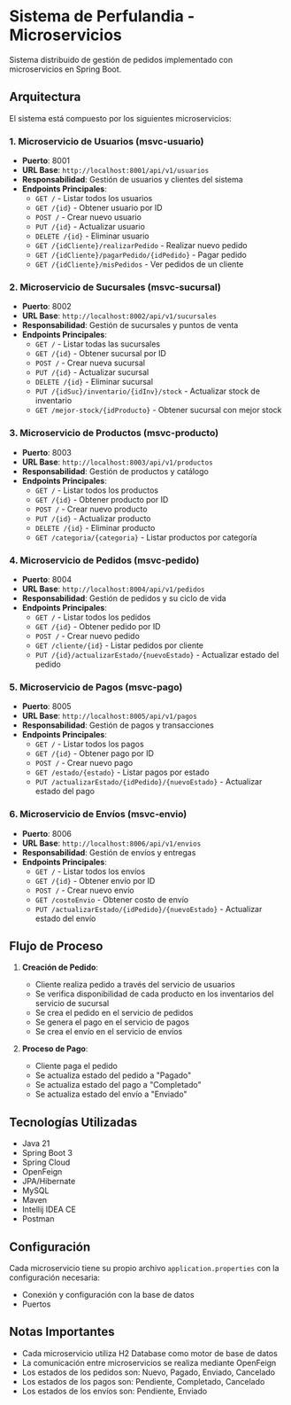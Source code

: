 # Sistema de Perfulandia - Microservicios

Sistema distribuido de gestión de pedidos implementado con microservicios en Spring Boot.

## Arquitectura

El sistema está compuesto por los siguientes microservicios:

### 1. Microservicio de Usuarios (msvc-usuario)
- **Puerto**: 8001
- **URL Base**: `http://localhost:8001/api/v1/usuarios`
- **Responsabilidad**: Gestión de usuarios y clientes del sistema
- **Endpoints Principales**:
  - `GET /` - Listar todos los usuarios
  - `GET /{id}` - Obtener usuario por ID
  - `POST /` - Crear nuevo usuario
  - `PUT /{id}` - Actualizar usuario
  - `DELETE /{id}` - Eliminar usuario
  - `GET /{idCliente}/realizarPedido` - Realizar nuevo pedido
  - `GET /{idCliente}/pagarPedido/{idPedido}` - Pagar pedido
  - `GET /{idCliente}/misPedidos` - Ver pedidos de un cliente

### 2. Microservicio de Sucursales (msvc-sucursal)
- **Puerto**: 8002
- **URL Base**: `http://localhost:8002/api/v1/sucursales`
- **Responsabilidad**: Gestión de sucursales y puntos de venta
- **Endpoints Principales**:
  - `GET /` - Listar todas las sucursales
  - `GET /{id}` - Obtener sucursal por ID
  - `POST /` - Crear nueva sucursal
  - `PUT /{id}` - Actualizar sucursal
  - `DELETE /{id}` - Eliminar sucursal
  - `PUT /{idSuc}/inventario/{idInv}/stock` - Actualizar stock de inventario
  - `GET /mejor-stock/{idProducto}` - Obtener sucursal con mejor stock

### 3. Microservicio de Productos (msvc-producto)
- **Puerto**: 8003
- **URL Base**: `http://localhost:8003/api/v1/productos`
- **Responsabilidad**: Gestión de productos y catálogo
- **Endpoints Principales**:
  - `GET /` - Listar todos los productos
  - `GET /{id}` - Obtener producto por ID
  - `POST /` - Crear nuevo producto
  - `PUT /{id}` - Actualizar producto
  - `DELETE /{id}` - Eliminar producto
  - `GET /categoria/{categoria}` - Listar productos por categoría

### 4. Microservicio de Pedidos (msvc-pedido)
- **Puerto**: 8004
- **URL Base**: `http://localhost:8004/api/v1/pedidos`
- **Responsabilidad**: Gestión de pedidos y su ciclo de vida
- **Endpoints Principales**:
  - `GET /` - Listar todos los pedidos
  - `GET /{id}` - Obtener pedido por ID
  - `POST /` - Crear nuevo pedido
  - `GET /cliente/{id}` - Listar pedidos por cliente
  - `PUT /{id}/actualizarEstado/{nuevoEstado}` - Actualizar estado del pedido

### 5. Microservicio de Pagos (msvc-pago)
- **Puerto**: 8005
- **URL Base**: `http://localhost:8005/api/v1/pagos`
- **Responsabilidad**: Gestión de pagos y transacciones
- **Endpoints Principales**:
  - `GET /` - Listar todos los pagos
  - `GET /{id}` - Obtener pago por ID
  - `POST /` - Crear nuevo pago
  - `GET /estado/{estado}` - Listar pagos por estado
  - `PUT /actualizarEstado/{idPedido}/{nuevoEstado}` - Actualizar estado del pago

### 6. Microservicio de Envíos (msvc-envio)
- **Puerto**: 8006
- **URL Base**: `http://localhost:8006/api/v1/envios`
- **Responsabilidad**: Gestión de envíos y entregas
- **Endpoints Principales**:
  - `GET /` - Listar todos los envíos
  - `GET /{id}` - Obtener envío por ID
  - `POST /` - Crear nuevo envío
  - `GET /costoEnvio` - Obtener costo de envío
  - `PUT /actualizarEstado/{idPedido}/{nuevoEstado}` - Actualizar estado del envío

## Flujo de Proceso

1. **Creación de Pedido**:
   - Cliente realiza pedido a través del servicio de usuarios
   - Se verifica disponibilidad de cada producto en los inventarios del servicio de sucursal
   - Se crea el pedido en el servicio de pedidos
   - Se genera el pago en el servicio de pagos
   - Se crea el envío en el servicio de envíos

2. **Proceso de Pago**:
   - Cliente paga el pedido
   - Se actualiza estado del pedido a "Pagado"
   - Se actualiza estado del pago a "Completado"
   - Se actualiza estado del envío a "Enviado"

## Tecnologías Utilizadas

- Java 21
- Spring Boot 3
- Spring Cloud
- OpenFeign
- JPA/Hibernate
- MySQL
- Maven
- Intellij IDEA CE
- Postman

## Configuración

Cada microservicio tiene su propio archivo `application.properties` con la configuración necesaria:

- Conexión y configuración con la base de datos
- Puertos

## Notas Importantes

- Cada microservicio utiliza H2 Database como motor de base de datos
- La comunicación entre microservicios se realiza mediante OpenFeign
- Los estados de los pedidos son: Nuevo, Pagado, Enviado, Cancelado
- Los estados de los pagos son: Pendiente, Completado, Cancelado
- Los estados de los envíos son: Pendiente, Enviado 
